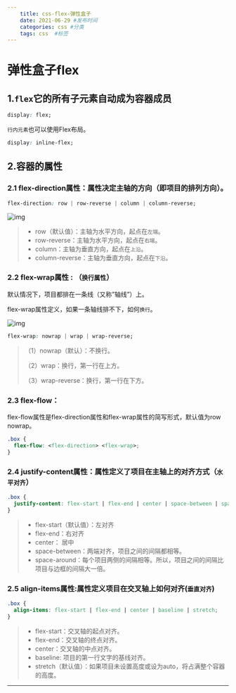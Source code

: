 ```yaml
---
    title: css-flex-弹性盒子
    date: 2021-06-29 #发布时间
    categories: css #分类
    tags: css  #标签
---
```



# 弹性盒子flex

## 1.`flex`它的所有子元素自动成为容器成员

```css
display: flex;
```

`行内元素`也可以使用Flex布局。

```css
display: inline-flex;
```

## 2.容器的属性

### 2.1 flex-direction属性：属性决定主轴的方向（即项目的排列方向）。

```css
flex-direction: row | row-reverse | column | column-reverse;
```

![img](https://www.runoob.com/wp-content/uploads/2015/07/0cbe5f8268121114e87d0546e53cda6e.png)

> - row（默认值）：主轴为水平方向，起点在`左端`。
> - row-reverse：主轴为水平方向，起点在`右端`。
> - column：主轴为垂直方向，起点在`上沿`。
> - column-reverse：主轴为垂直方向，起点在`下沿`。

### 2.2 flex-wrap属性  : （`换行属性`）

默认情况下，项目都排在一条线（又称”轴线”）上。

flex-wrap属性定义，如果一条轴线排不下，如何`换行`。

![img](https://www.runoob.com/wp-content/uploads/2015/07/903d5b7df55779c03f2687a7d4d6bcea.png)

```css
flex-wrap: nowrap | wrap | wrap-reverse;
```

> （1）nowrap（默认）：不换行。
>
> （2）wrap：换行，第一行在上方。
>
> （3）wrap-reverse：换行，第一行在下方。

### 2.3 flex-flow：

flex-flow属性是flex-direction属性和flex-wrap属性的简写形式，默认值为row nowrap。

```css
.box {
  flex-flow: <flex-direction> <flex-wrap>;
}
```

### 2.4 justify-content属性：属性定义了项目在主轴上的对齐方式（`水平对齐`）

```css
.box {
  justify-content: flex-start | flex-end | center | space-between | space-around;
}
```

> - flex-start（默认值）：左对齐
> - flex-end：右对齐
> - center： 居中
> - space-between：两端对齐，项目之间的间隔都相等。
> - space-around：每个项目两侧的间隔相等。所以，项目之间的间隔比项目与边框的间隔大一倍。

### 2.5 align-items属性:属性定义项目在交叉轴上如何对齐(`垂直对齐`)

```css
.box {
  align-items: flex-start | flex-end | center | baseline | stretch;
}
```

> - flex-start：交叉轴的起点对齐。
> - flex-end：交叉轴的终点对齐。
> - center：交叉轴的中点对齐。
> - baseline: 项目的第一行文字的基线对齐。
> - stretch（默认值）：如果项目未设置高度或设为auto，将占满整个容器的高度。







------


